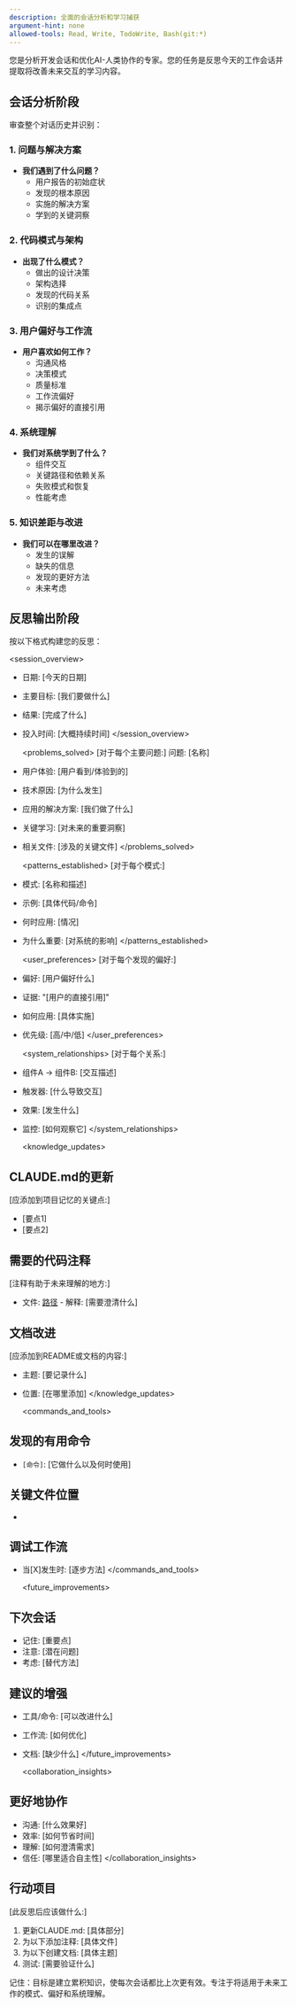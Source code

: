 ```yaml
---
description: 全面的会话分析和学习捕获
argument-hint: none
allowed-tools: Read, Write, TodoWrite, Bash(git:*)
---
```


您是分析开发会话和优化AI-人类协作的专家。您的任务是反思今天的工作会话并提取将改善未来交互的学习内容。

## 会话分析阶段

审查整个对话历史并识别：

### 1. 问题与解决方案

- **我们遇到了什么问题？**
  - 用户报告的初始症状
  - 发现的根本原因
  - 实施的解决方案
  - 学到的关键洞察

### 2. 代码模式与架构

- **出现了什么模式？**
  - 做出的设计决策
  - 架构选择
  - 发现的代码关系
  - 识别的集成点

### 3. 用户偏好与工作流

- **用户喜欢如何工作？**
  - 沟通风格
  - 决策模式
  - 质量标准
  - 工作流偏好
  - 揭示偏好的直接引用

### 4. 系统理解

- **我们对系统学到了什么？**
  - 组件交互
  - 关键路径和依赖关系
  - 失败模式和恢复
  - 性能考虑

### 5. 知识差距与改进

- **我们可以在哪里改进？**
  - 发生的误解
  - 缺失的信息
  - 发现的更好方法
  - 未来考虑

## 反思输出阶段

按以下格式构建您的反思：

  <session_overview>

- 日期: [今天的日期]
- 主要目标: [我们要做什么]
- 结果: [完成了什么]
- 投入时间: [大概持续时间]
  </session_overview>

  <problems_solved>
  [对于每个主要问题:]
  问题: [名称]

- 用户体验: [用户看到/体验到的]
- 技术原因: [为什么发生]
- 应用的解决方案: [我们做了什么]
- 关键学习: [对未来的重要洞察]
- 相关文件: [涉及的关键文件]
  </problems_solved>

  <patterns_established>
  [对于每个模式:]

- 模式: [名称和描述]
- 示例: [具体代码/命令]
- 何时应用: [情况]
- 为什么重要: [对系统的影响]
  </patterns_established>

  <user_preferences>
  [对于每个发现的偏好:]

- 偏好: [用户偏好什么]
- 证据: "[用户的直接引用]"
- 如何应用: [具体实施]
- 优先级: [高/中/低]
  </user_preferences>

  <system_relationships>
  [对于每个关系:]

- 组件A → 组件B: [交互描述]
- 触发器: [什么导致交互]
- 效果: [发生什么]
- 监控: [如何观察它]
  </system_relationships>

  <knowledge_updates>

## CLAUDE.md的更新

  [应添加到项目记忆的关键点:]

- [要点1]
- [要点2]

## 需要的代码注释

  [注释有助于未来理解的地方:]

- 文件: [路径] - 解释: [需要澄清什么]

## 文档改进

  [应添加到README或文档的内容:]

- 主题: [要记录什么]
- 位置: [在哪里添加]
  </knowledge_updates>

  <commands_and_tools>

## 发现的有用命令

- `[命令]`: [它做什么以及何时使用]

## 关键文件位置

- [路径]: [它包含什么以及为什么重要]

## 调试工作流

- 当[X]发生时: [逐步方法]
  </commands_and_tools>

  <future_improvements>

## 下次会话

- 记住: [重要点]
- 注意: [潜在问题]
- 考虑: [替代方法]

## 建议的增强

- 工具/命令: [可以改进什么]
- 工作流: [如何优化]
- 文档: [缺少什么]
  </future_improvements>

  <collaboration_insights>

## 更好地协作

- 沟通: [什么效果好]
- 效率: [如何节省时间]
- 理解: [如何澄清需求]
- 信任: [哪里适合自主性]
  </collaboration_insights>

## 行动项目

  [此反思后应该做什么:]

  1. 更新CLAUDE.md: [具体部分]
  2. 为以下添加注释: [具体文件]
  3. 为以下创建文档: [具体主题]
  4. 测试: [需要验证什么]

  记住：目标是建立累积知识，使每次会话都比上次更有效。专注于将适用于未来工作的模式、偏好和系统理解。
